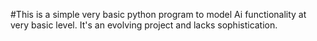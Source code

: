 #This is a simple very basic python program to model Ai functionality at very basic level. It's an evolving project and lacks sophistication.
